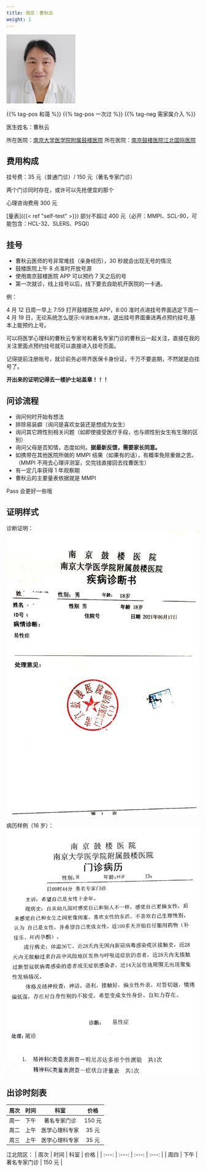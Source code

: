 ```yaml
---
title: 南京｜曹秋云
weight: 1
---
```


![doctor](doctor.jpg)

{{% tag-pos 和蔼 %}} {{% tag-pos 一次过 %}} {{% tag-neg 需家属介入 %}}

医生姓名：曹秋云

所在医院：[南京大学医学院附属鼓楼医院](https://amap.com/place/B00190B48R)
所在医院：[南京鼓楼医院江北国际医院](https://amap.com/place/B0FFH0UTCD)

## 费用构成

挂号费：35 元（普通门诊）/ 150 元（著名专家门诊）

两个门诊同时存在，或许可以先抢便宜的那个

心理咨询费用 300 元

[量表]({{< ref "self-test" >}}) 部分不超过 400 元（必开：MMPI、SCL-90，可能包含：HCL-32、SLERS、PSQI）

## 挂号

- 曹秋云医师的号非常难挂（亲身经历），30 秒就会出现无号的情况
- 鼓楼医院上午 8 点准时开放号源
- 使用南京鼓楼医院 APP 可以预约 7 天之后的号
- 第一次就诊，线上挂号以后，线下要去自助机开医院的一卡通。

例：

4 月 12 日周一早上 7:59 打开鼓楼医院 APP，8:00 准时点进挂号界面选定下周一 4 月 19 日，无论系统怎么提示:`号源暂未开放`，退出挂号界面重进再点预约挂号,基本上能预约上号。

可以将医学心理科的曹秋云专家号和著名专家门诊的曹秋云一起关注，直接在我的关注里面点预约挂号就可以直接进入挂号页面。

记得提前注册账号，就诊前务必带齐医保卡身份证，千万不要逾期，不然就是白挂号了。

**开出来的证明记得去一楼护士站盖章！！！**

## 问诊流程

- 询问何时开始有想法
- 排除易装癖（询问是喜欢女装还是想成为女生）
- 询问其它跨性别相关问题（如即使接受医疗手段，也与顺性别女生有生理的区别）
- 询问父母是否知情，态度如何。**据最新反馈，需要家长同意。**
- 如携带在其他医院所做的 MMPI 结果（如果有的话），有概率免除重做之苦。（MMPI 不用去心理评测室，交完钱直接回去找曹医生）
- 有一定几率获得 1 年观察期
- 曹秋云的主要量表依据就是 MMPI

Pass 会更好一些哦

## 证明样式

诊断证明：
![proof](proof.jpg)

病历样例（16 岁）：
![record](record.jpg)

## 出诊时刻表

| 周次 | 时间 | 科室 | 价格 |
| :---: | :---: | :---: | :---: |
| 周一 | 下午 | 著名专家门诊 | 150 元 |
| 周二 | 上午 | 医学心理科专家 | 35 元 |
| 周三 | 上午 | 医学心理科专家 | 35 元 |

江北院区：
| 周次 | 时间 | 科室 | 价格 |
| :---: | :---: | :---: | :---: |
| 周四 | 下午 | 著名专家门诊 | 150 元 |
